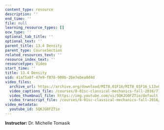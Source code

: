 ```yaml
---
content_type: resource
description: ''
end_time: ''
file: null
learning_resource_types: []
ocw_type: ''
optional_tab_title: ''
optional_text: ''
parent_title: 13.4 Density
parent_type: CourseSection
related_resources_text: ''
resource_index_text: ''
resourcetype: Video
start_time: ''
title: 13.4 Density
uid: 41af5a8f-47e9-f878-908b-2be7ebea0d4d
video_files:
  archive_url: https://archive.org/download/MIT8.01F16/MIT8_01F16_L13v04_360p.mp4
  video_captions_file: /courses/8-01sc-classical-mechanics-fall-2016/776d544a7c3956e09c06fec080c251ee_5QKJG0FZTio.vtt
  video_thumbnail_file: https://img.youtube.com/vi/5QKJG0FZTio/default.jpg
  video_transcript_file: /courses/8-01sc-classical-mechanics-fall-2016/17a4fb8434bb0be25579bd0156d6cd81_5QKJG0FZTio.pdf
video_metadata:
  youtube_id: 5QKJG0FZTio
---
```


**Instructor:** Dr. Michelle Tomasik



